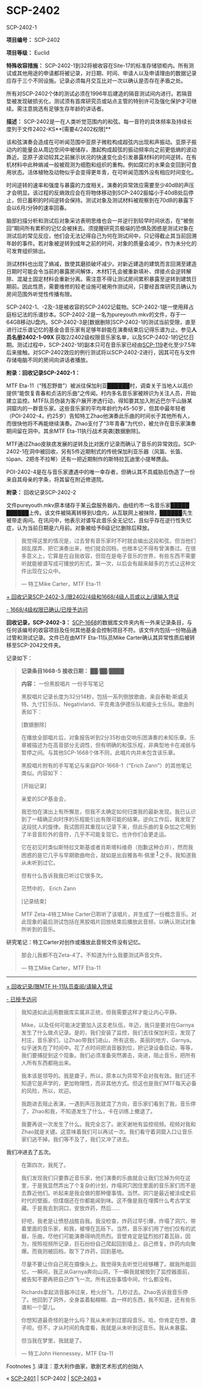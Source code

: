 # SCP-2402
                        




SCP-2402-1



**项目编号：** SCP-2402

**项目等级：** Euclid

**特殊收容措施：** SCP-2402-1到32将被收容在Site-17的标准存储锁柜内。所有测试或其他用途的申请都将被记录，对日期、时间、申请人以及申请理由的数据记录应存于三个不同设施。记录必须每月交互比对一次以确认是否存在矛盾之处。

所有对SCP-2402个体的测试必须在1996年后建造的隔音测试间内进行。若隔音垫被发现破损劣化，测试须有首席研究员或站点主管的特别许可及强化保护才可继续。需注意挑选有足够生存年龄的讲话者。

**描述：** SCP-2402是一在人类听觉范围内的和弦。每一音符的具体频率及持续长度列于文件2402-KS**[需要4/2402权限]** 

该和弦演奏会造成在可听闻范围中亚原子微粒构成超弦内出现和声振动。亚原子振动内的能量会从周边空间中被储存，激起构成超弦的振动频率向之前更低熵的波动靠近。亚原子波动较其之前展示状况的快速变化会引发暴露材料的时间逆转。在有机材料中此种熵减一般被观测为细胞和组织的重构。例如腐烂的水果会变回到可食用状态。活体植物及动物似乎会变得更年青，在可听闻范围外没有相应时间变化。

时间逆转的速率和强度与暴露的力度相关。演奏的异常效应需要至少40dB的声压才会明显。该过程的反熵效应会在将物体移动到SCP-2402振幅小于40dB处后停止，但已蓄积的时间逆转会保持。测试对象及测试材料被观察到在70dB的暴露下会以6月/分钟的速率回春。

脑部扫描分析和测试后对象采访表明思维也会一并逆行到较早时间状态，在“被倒回”期间所有累积的记忆会被抹去。须提醒研究员极端的恐惧及困惑是测试对象在测试后的常见反应，他们会无法记得自己为何在测试间中，只记得截止其当前回溯年龄的事件。若对象被逆转到成年之前的时间，对象的质量会减少，作为未分化的可发育组织排出。

测试材料也出现了熵减，致使其磨损破坏减少。对新近建造的建筑而言回溯至建造日期时可能会令当前的暴露房间解体，木材钉孔会被重新填补、焊接点会逆转解除、混凝土固定材料会重新分离。需注意不得让测试房间累积暴露至逆转到建筑日期前。因此性质，需要维修的较老设施可被用作测试间，只要经首席研究员确认为房间范围外听觉性传播有限。

SCP-2402-1、-2及-3是被收容的SCP-2402记载物。SCP-2402-1是一使用拜占庭标记法的乐谱抄本。SCP-2402-2是一名为pureyouth.mkv的文件，存于一64GB移动U盘内。SCP-2402-3是[数据删除]SCP-2402-1的测试当前受限，直至进行过乐谱记忆的基金会音乐家有足够年龄能在演奏结束后记得乐谱为止。参见**人员名册2402-1-09X** 获取2/2402级权限音乐家名单，以及SCP-2402-1的记忆日期。测试过程中，SCP-2402-1的副本只可在音乐家已经由[SCP-119](/scp-119)老化至少7.5年后来接触。对SCP-2402效应的例行测试将以SCP-2402-2进行，因其可在与文件存储电脑不同的房间向讲话者播放。

**附录：回收记录SCP-2402-1：** 

MTF Eta-11（“残忍野兽”）被派往保加利亚██████村，调查关于当地人以高价提供“能恢复青春和贞洁的乐曲”之传闻。村内多名音乐家被辨识为关注人员，开始建立监控。MTF队员伪装为客户展开渗透行动，得知要其加入附近巴尔干山脉某洞窟内的一群音乐家。这些音乐家的平均年龄约为45-50岁，但其中最年轻者（POI-2402-4，约25岁）告知特工Zhao他演奏此乐曲的时间长于其他所有人，而很快他将不再能继续演奏。Zhao支付了“3年青春”为代价，被允许在音乐家演奏期间留在洞中。其余MTF Eta-11执行战术突袭[数据删除]。

MTF通过Zhao皮肤痣发展的逆转及比对医疗记录而确认了音乐的异常效应。SCP-2402-1在洞中被回收，另有5件近期制式的传统保加利亚乐器（风笛、长笛、tǔpan、2把冬不拉琴）还有一把近期制作的斯特拉瓦迪里小提琴赝品。

POI-2402-4是在与音乐家遭遇中的唯一幸存者，但确认其不具威胁后伪造了一份来自其母亲的字条，将其留在附近修道院。

**附录：** 回收记录SCP-2402-2

文件pureyouth.mkv原本储存于某云盘服务器内，由纽约市一名音乐家█████ ██████上传。该文件被隔离转移到U盘内，从互联网上被抹除，██████先生被带走询问。在讯问中，他表示对谱写此音乐全无记忆，且似乎存在逆行性失忆症，认为当前日期是六月前。对象被给予B级记忆删除后释放。


> 我觉得这里的情况是，过去曾有音乐家时不时就会编出这段和弦，但当他们胡乱摆弄、把它演奏出来，他们就会回档，也根本记不得有曾演奏过。在很多意义上，它算是在自我收容，但现在是电子音乐的世界，有些东西不需要听就能被谱写成可播放的形式，第一次，以后会有越来越多的方式让这种文件出现在公众中。
> 
> — 特工Mike Carter，MTF Eta-11
> 


<a shape='rect' class='collapsible-block-link' href='javascript:;'>+&#160;&#22238;&#25910;&#35760;&#24405;SCP-2402-3&#160;/&#38480;2402/4&#32423;&#21644;1668/4&#32423;&#20154;&#21592;&#25110;&#20197;&#19978;/&#35831;&#36755;&#20837;&#20973;&#35777;</a>

<a shape='rect' class='collapsible-block-link' href='javascript:;'>-&#160;1668/4&#32423;&#26435;&#38480;&#24050;&#30830;&#35748;/&#24050;&#25480;&#20104;&#35775;&#38382;</a>

**回收记录，SCP-2402-3：** [SCP-1668](/scp-1668)的数据库文件夹内有一外来记录条目，与任何该编号的收容项目及任何其他基金会控制项目不符。该文件内包括一份物品通过管和测试记录。文件已在由MTF Eta-11队员Mike Carter确认其异常性质后被转移至SCP-2042文件夹。

记录如下：


> **记录条目1668-5** 
**接收日期：** ██/██/████
> 
> **内容：** 
一份黑胶唱片
一份手写笔记
> 
> 黑胶唱片记录长度为32分14秒，包括一系列倒放歌曲，来自泰勒·斯威夫特、九寸钉乐队、Negativland、平克弗洛伊德乐队和披头士乐队。歌曲列表如下：
> 
> [数据删除]
> 
> 在播放全部唱片后，对象报告听到2分35秒由交响乐团演奏的未知乐章。乐章被描述为在高音部分无调性，但有明确的和弦乐程，非典型地卡在减弱与暂停之间。与其他SCP-1668个体不同，此唱片内并未包含该乐章。
> 
> 黑胶唱片附有的手写笔记与来自POI-1668-1（“Erich Zann”）的其他笔记类似。内容如下：
> 
> [开始记录]
> 
> 亲爱的SCP基金会，
> 
> 我恐怕在演出上有所懈怠，但我不太确定如何归类我的最新发现。我已认识到了一精确正向时序的乐程能引出有限可能的结果。逆向工作后，我发现了这段扰人的旋律。我试图将其重现以记录下来，但此乐曲的复杂加之它用到了半音音阶外的音符，几乎不可能复现它。也许你们会更走运。
> 
> 它在初见时类似斯特拉文斯基或者肖斯塔科维奇（抱歉这种合并），然而我困惑的是它几乎与早期歌曲吻合，就如是出自雅各布·佩里<sup class='footnoteref'>
 <a shape='rect' class='footnoteref' id='footnoteref-1' href='javascript:;' onclick='WIKIDOT.page.utils.scrollToReference(&apos;footnote-1&apos;)'>1</a>
</sup>之手。我知道我从未听到过它。
> 
> 但有什么告诉我我已听过它很多次。
> 
> 茫然中的，
Erich Zann
> 
> [记录结束]
> 
> MTF Zeta-4特工Mike Carter已聆听了该唱片，并生成了一份概念音乐。对此现象的最后测试包括在黑胶唱片回放结束后播放此音频，以确认测试对象所听到的音乐。
> 

研究笔记：特工Carter对创作或播放此音频文件没有记忆。


> 那会儿我都不在Zeta-4了。不知道为什么我要测试声音文件。
> 
> — 特工Mike Carter，MTF Eta-11
> 





---


<a shape='rect' class='collapsible-block-link' href='javascript:;'>+&#160;&#22238;&#25910;&#35760;&#24405;/&#38480;MTF&#160;H-11&#38431;&#21592;&#26597;&#38405;/&#35831;&#36755;&#20837;&#20973;&#35777;</a>

<a shape='rect' class='collapsible-block-link' href='javascript:;'>-&#160;&#24050;&#25480;&#20104;&#35775;&#38382;</a>


> 我知道如此运用数据库实属非正统，但我需要这样才能让内心平静。
> 
> Mike，以及任何可能决定要加入这支老队伍，年迈，我只是要对在Garnya发生了什么做点记录。是的，我们安装了监控，我们去往保加利亚，发现了村庄，音乐家们，让Zhao带我们进山，所有这些。美丽的地方，Garnya。似乎迷失在了时间中。花了点时间把消音器到位，把记录设备启动，等等，我们要捕捉到这个现象。我们必须准备突然袭击，突进，阻止音乐，把所有人所有东西都拖出来。
> 
> 我本该是领导的。我是聋子，所以，原本以为异常不会对我有效。我们还不知道它是声学的，更加物理性，而非其他方式。但这也是我们MTF每天必备的风险，所以，欢迎。
> 
> 我跑进去阻止表演，一遇到声压我就混了方向，音乐家们看到了我，音乐停了，Zhao和我，不知道发生了什么，卡在训练上撤退了。
> 
> 我要再说一次发生了什么。我完全忘了。谢天谢地有监控视频。视频对我和Zhao就是关键。这意味着我们可以再试一次。我们看守着洞窟入口让音乐家们逃不掉。我们等不及了，我们又冲了进去。
> 

我们冲进去了五次。


> 在第四次，我死了。
> 
> 我们发现我们只要靠近音乐家，他们演奏的乐曲就会让我们忘掉为何在这里，于是我显然弄出了个复杂的计划，炸塌洞穴困住里面的音乐家们而不是去靠近他们。听起来是我会做的那种傻事情。当然，洞穴是最近被涂成史前时代的壁画，但煤烟还在你都能闻到味。这不像是我在埋葬什么考古学宝藏。于是我去到洞口，安放炸药，然后……
> 
> 好吧，我老是让愤怒战胜自我。我没检查，炸药过早引爆，炸塌了洞穴，带着里面的音乐家，和我，被埋在瓦砾下。当然，音乐家们用了他们仅有的武器，乐曲，尽他们可能演奏得响亮热烈。音壁肯定是猛烈拍打着瓦砾，因为，按照视频所记录，巨石纷纷自己爬起回到墙上，自己修复。炸药内向聚爆。而我则被回档，取下了炸药，回到基地。
> 
> 尽量不要让你自己死在摄像头上。我觉得失去听觉已经够糟了。据我所能回忆，一瞬间，我正从Garnya奔向山洞，下一瞬我就被按到了监控器面前，被告知不要再把自己炸飞一次。所有这些事情中间，什么都没有。
> 
> Richards拿起消音器冲过来，枪火纷飞，几秒过去。Zhao告诉我音乐停了。他回到了洞外，全身盖着黏糊糊、血一样的东西，我不知道，还有些乐谱和一个婴儿。
> 
> 你想知道最奇怪的是什么吗？我从未听到过那段音乐。哈，你肯定在想，聋子呗。但不，才从时间的角度看，我就是从未听到这音乐。我从未暴露。
> 
> 但当我在梦里，我就是了。
> 
> — 特工John Hennessey，MTF Eta-11
> 





Footnotes
<a shape='rect' href='javascript:;' onclick='WIKIDOT.page.utils.scrollToReference(&apos;footnoteref-1&apos;)'>1</a>. 译注：意大利作曲家，歌剧艺术形式的创始人



« [SCP-2401](/scp-2401) | SCP-2402 | [SCP-2403](/scp-2403) »





                    